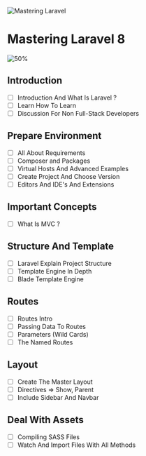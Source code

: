 ![Mastering Laravel](https://elzero.org/laravel.png)

# Mastering Laravel 8

![50%](https://progress-bar.dev/0/?title=Completed)

## Introduction 

- [ ] Introduction And What Is Laravel ?
- [ ] Learn How To Learn
- [ ] Discussion For Non Full-Stack Developers

## Prepare Environment

- [ ] All About Requirements 
- [ ] Composer and Packages
- [ ] Virtual Hosts And Advanced Examples
- [ ] Create Project And Choose Version
- [ ] Editors And IDE's And Extensions

## Important Concepts

- [ ] What Is MVC ?

## Structure And Template

- [ ] Laravel Explain Project Structure
- [ ] Template Engine In Depth 
- [ ] Blade Template Engine

## Routes

- [ ] Routes Intro
- [ ] Passing Data To Routes
- [ ] Parameters (Wild Cards)
- [ ] The Named Routes

## Layout

- [ ] Create The Master Layout
- [ ] Directives => Show, Parent
- [ ] Include Sidebar And Navbar

## Deal With Assets

- [ ] Compiling SASS Files
- [ ] Watch And Import Files With All Methods
